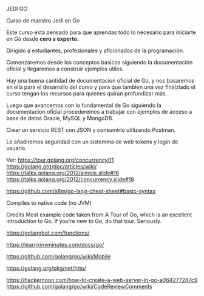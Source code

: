 JEDI GO

Curso de maestro Jedi en Go

Este curso esta pensado para que aprendas todo lo necesario para iniciarte en *Go* desde **cero a experto.**

Dirigido a estudiantes, profesionales y aficionados de la programación.

Comenzaremos desde los conceptos basicos siguiendo la documentación oficial y llegaremos a construir ejemplos utiles.




Hay una buena cantidad de documentacion oficial de Go, y nos basaremos en ella para el desarrollo del curso y para que tambien una vez finalziado el curso tengan los recursos para quienes quiran profundizar más.

Luego que avancemos con lo fundamental de Go siguiendo la documentacion oficial procederemos a trabajar con ejemplos de acceso a base de datos Oracle, MySQL y MongoDB.

Crear un servicio REST con JSON y consumirlo utilizando Postman.

Le añadiremos seguridad con un sistemma de web tokens y login de usuario.




Ver: https://tour.golang.org/concurrency/11
https://golang.org/doc/articles/wiki/
https://talks.golang.org/2012/simple.slide#16
https://talks.golang.org/2012/concurrency.slide#18

https://github.com/a8m/go-lang-cheat-sheet#basic-syntax

Compiles to native code (no JVM)

Credits
Most example code taken from A Tour of Go, which is an excellent introduction to Go. If you're new to Go, do that tour. Seriously.

https://golangbot.com/functions/

https://learnxinyminutes.com/docs/go/

https://github.com/golang/go/wiki/Mobile

https://golang.org/pkg/net/http/

https://hackernoon.com/how-to-create-a-web-server-in-go-a064277287c9
https://github.com/golang/go/wiki/CodeReviewComments
